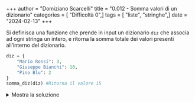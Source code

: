 +++
author = "Domiziano Scarcelli"
title = "0.012 - Somma valori di un dizionario"
categories = [ "Difficoltà 0",]
tags = [ "liste", "stringhe",]
date = "2024-02-13"
+++

Si definisca una funzione che prende in input un dizionario `diz` che associa ad ogni stringa un intero, e ritorna la somma totale dei valori presenti all’interno del dizionario.

```python
diz = {
	"Mario Rossi": 3,
	"Giuseppe Bianchi": 10,
	"Pino Blu": 2
}
somma_diz(diz) #Ritorna il valore 15
```
<details>
<summary>Mostra la soluzione</summary>

>TODO: da inserire
</details>
